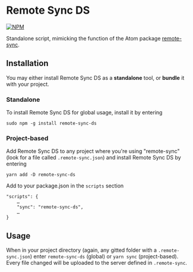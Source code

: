 # Remote Sync DS

[![NPM](https://nodei.co/npm/remote-sync-ds.png?compact=true)](https://nodei.co/npm/remote-sync-ds/)

Standalone script, mimicking the function of the Atom package [remote-sync](https://atom.io/packages/remote-sync).

## Installation

You may either install Remote Sync DS as a **standalone** tool, or **bundle** it with your project.

### Standalone

To install Remote Sync DS for global usage, install it by entering

`sudo npm -g install remote-sync-ds`

### Project-based

Add Remote Sync DS to any project where you're using "remote-sync" (look for a file called `.remote-sync.json`)
and install Remote Sync DS by entering

`yarn add -D remote-sync-ds`

Add to your package.json in the `scripts` section

	"scripts": {
		…
    	"sync": "remote-sync-ds",
    	…
	}

## Usage

When in your project directory (again, any gitted folder with a `.remote-sync.json`)
enter `remote-sync-ds` (global) or `yarn sync` (project-based). Every file changed will be uploaded to the server defined in `.remote-sync`.
